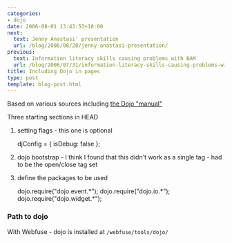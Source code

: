 ```yaml
---
categories:
- dojo
date: 2006-08-01 13:43:53+10:00
next:
  text: Jenny Anastasi' presentation
  url: /blog/2006/08/28/jenny-anastasi-presentation/
previous:
  text: Information literacy skills causing problems with BAM
  url: /blog/2006/07/31/information-literacy-skills-causing-problems-with-bam/
title: Including Dojo in pages
type: post
template: blog-post.html
---
```

Based on various sources including [the Dojo "manual"](http://manual.dojotoolkit.org/WikiHome/DojoDotBook/BookScript)

Three starting sections in HEAD

1. setting flags - this one is optional
    
    djConfig = { isDebug: false };
    
2. dojo bootstrap - I think I found that this didn't work as a single tag - had to be the open/close tag set
    
3. define the packages to be used
    
    dojo.require("dojo.event.\*"); dojo.require("dojo.io.\*"); dojo.require("dojo.widget.\*");
    

### Path to dojo

With Webfuse - dojo is installed at `/webfuse/tools/dojo/`
